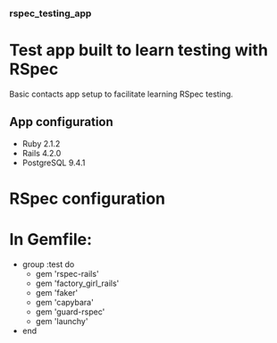 ### rspec_testing_app

# Test app built to learn testing with RSpec

Basic contacts app setup to facilitate learning RSpec testing.

## App configuration

* Ruby 		2.1.2
* Rails 		4.2.0
* PostgreSQL 	9.4.1

# RSpec configuration

# In Gemfile:

- group :test do
  - gem 'rspec-rails'
  - gem 'factory_girl_rails'
  - gem 'faker'
  - gem 'capybara'
  - gem 'guard-rspec'
  - gem 'launchy'
- end

